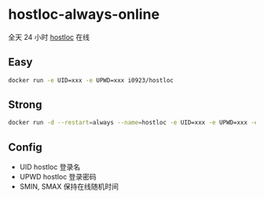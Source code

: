 # hostloc-always-online
全天 24 小时 [hostloc](https://www.hostloc.com/) 在线

## Easy
``` bash
docker run -e UID=xxx -e UPWD=xxx i0923/hostloc
```

## Strong
``` bash
docker run -d --restart=always --name=hostloc -e UID=xxx -e UPWD=xxx -e SMIN=300 -e SMAX=600 i0923/hostloc
```

## Config
- UID hostloc 登录名
- UPWD hostloc 登录密码
- SMIN, SMAX 保持在线随机时间
